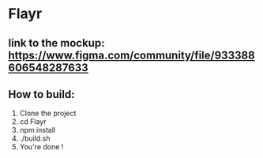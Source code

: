 
# Flayr

## link to the mockup: https://www.figma.com/community/file/933388606548287633

## How to build:

1. Clone the project
2. cd Flayr
3. npm install
4. ./build.sh
5. You're done !


